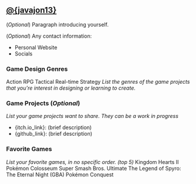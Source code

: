 ## [@{javajon13}](https://github.com/javajon13)

(_Optional_) Paragraph introducing yourself.

(_Optional_) Any contact information: 
- Personal Website
- Socials


### Game Design Genres

Action
RPG
Tactical
Real-time Strategy
_List the genres of the game projects that you're interest in designing or learning to create._


### Game Projects (_Optional_)

_List your game projects want to share. They can be a work in progress_
- {itch.io_link}: (brief description)
- {github_link}: (brief description)


### Favorite Games

_List your favorite games, in no specific order. (top 5)_
Kingdom Hearts II
Pokémon Colosseum
Super Smash Bros. Ultimate
The Legend of Spyro: The Eternal Night (GBA)
Pokémon Conquest

